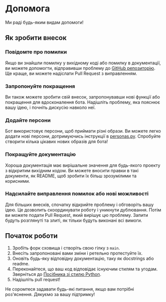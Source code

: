 # Допомога

Ми раді будь-яким видам допомоги!

## Як зробити внесок

### Повідомте про помилки

Якщо ви знайшли помилку у вихідному коді або помилку в документації, ви можете допомогти, відправивши проблему до [GitHub репозиторію](https://github.com/seesmof/twitch-ai-chatbot). Ще краще, ви можете надіслати Pull Request з виправленням.

### Запропонуйте покращення

Ви також можете зробити свій внесок, запропонувавши нові функції або покращення для вдосконалення бота. Надішліть проблему, яка пояснює вашу ідею, і почніть дискусію навколо неї.

### Додайте персони

Бот використовує персони, щоб приймати різні образи. Ви можете легко додати нові персони, дотримуючись інструкції в [personas.py](personas.py). Спробуйте створити кілька цікавих нових образів для бота!

### Покращуйте документацію

Хороша документація має вирішальне значення для будь-якого проекту з відкритим вихідним кодом. Ви можете вносити правки в такі документи, як README, щоб зробити їх більш зрозумілими та корисними.

### Надсилайте виправлення помилок або нові можливості

Для більших внесків, спочатку відкрийте проблему і обговоріть вашу ідею. Це дозволить скоординувати роботу і уникнути дублювання. Потім ви можете подати Pull Request, який вирішує цю проблему. Запити будуть розглянуті та злиті, як тільки будуть виконані всі вимоги.

## Початок роботи

1. Зробіть форк сховища і створіть свою гілку з `main`.
2. Внесіть запропоновані вами зміни і ретельно протестуйте їх.
3. Оновіть будь-яку відповідну документацію, таку як docstrings або readme.
4. Переконайтеся, що ваш код відповідає існуючим стилям та угодам. Зверніться до [Посібника зі стилю Python](https://peps.python.org/pep-0008/).
5. Надішліть pull request!

Не соромтеся задавати будь-які питання, якщо вам потрібні роз'яснення. Дякуємо за вашу підтримку!
